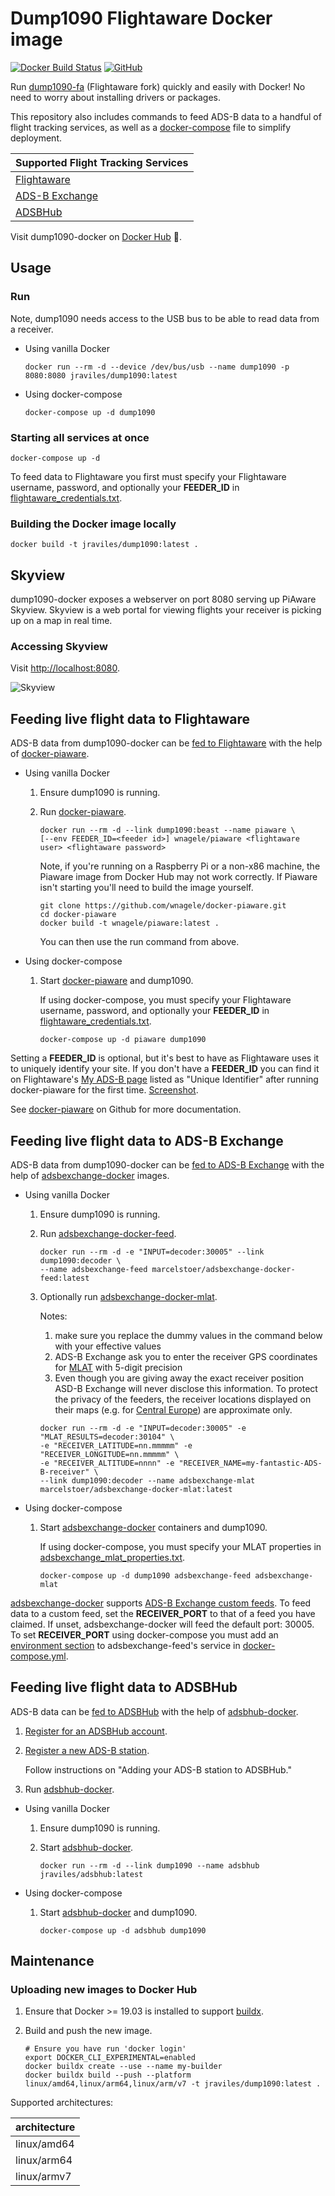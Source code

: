 # Dump1090 Flightaware Docker image

[![Docker Build Status](https://img.shields.io/docker/build/jraviles/dump1090.svg)](https://hub.docker.com/r/jraviles/dump1090/)
[![GitHub](https://img.shields.io/github/license/jeanralphaviles/dump1090-docker.svg)](https://github.com/jeanralphaviles/dump1090-docker)

Run [dump1090-fa](https://github.com/flightaware/dump1090) (Flightaware fork)
quickly and easily with Docker! No need to worry about installing drivers or
packages.

This repository also includes commands to feed ADS-B data to a handful of
flight tracking services, as well as a
[docker-compose](https://docs.docker.com/compose/overview) file to simplify
deployment.

| Supported Flight Tracking Services               |
|------------------------------------------------  |
| [Flightaware](https://flightaware.com/adsb)      |
| [ADS-B Exchange](https://www.adsbexchange.com)   |
| [ADSBHub](http://www.adsbhub.org)                |

Visit dump1090-docker on
[Docker Hub](https://hub.docker.com/r/jraviles/dump1090) :whale:.

## Usage

### Run

Note, dump1090 needs access to the USB bus to be able to read data from a
receiver.

* Using vanilla Docker

  ```shell
  docker run --rm -d --device /dev/bus/usb --name dump1090 -p 8080:8080 jraviles/dump1090:latest
  ```

* Using docker-compose

  ```shell
  docker-compose up -d dump1090
  ```

### Starting all services at once

```shell
docker-compose up -d
```

To feed data to Flightaware you first must specify your Flightaware username,
password, and optionally your **FEEDER_ID** in
[flightaware\_credentials.txt](https://github.com/jeanralphaviles/dump1090-docker/blob/master/flightaware_credentials.txt).

### Building the Docker image locally

```shell
docker build -t jraviles/dump1090:latest .
```

## Skyview

dump1090-docker exposes a webserver on port 8080 serving up PiAware Skyview.
Skyview is a web portal for viewing flights your receiver is picking up on a
map in real time.

### Accessing Skyview

Visit <http://localhost:8080>.

![Skyview](https://github.com/jeanralphaviles/dump1090-docker/raw/master/images/skyview.png)

## Feeding live flight data to Flightaware

ADS-B data from dump1090-docker can be
[fed to Flightaware](https://flightaware.com/adsb) with the help of
[docker-piaware](https://github.com/wnagele/docker-piaware).

* Using vanilla Docker

  1. Ensure dump1090 is running.

  1. Run [docker-piaware](https://github.com/wnagele/docker-piaware).

     ```shell
     docker run --rm -d --link dump1090:beast --name piaware \
     [--env FEEDER_ID=<feeder id>] wnagele/piaware <flightaware user> <flightaware password>
     ```

     Note, if you're running on a Raspberry Pi or a non-x86 machine, the
     Piaware image from Docker Hub may not work correctly. If Piaware isn't
     starting you'll need to build the image yourself.

     ```shell
     git clone https://github.com/wnagele/docker-piaware.git
     cd docker-piaware
     docker build -t wnagele/piaware:latest .
     ```

     You can then use the run command from above.

* Using docker-compose

  1. Start [docker-piaware](https://github.com/wnagele/docker-piaware) and
     dump1090.

     If using docker-compose, you must specify your Flightaware username,
     password, and optionally your **FEEDER_ID** in
     [flightaware\_credentials.txt](https://github.com/jeanralphaviles/dump1090-docker/blob/master/flightaware_credentials.txt).

     ```shell
     docker-compose up -d piaware dump1090
     ```

Setting a **FEEDER\_ID** is optional, but it's best to have as Flightaware uses
it to uniquely identify your site. If you don't have a **FEEDER\_ID** you can
find it on Flightaware's [My ADS-B
page](https://flightaware.com/adsb/stats/user/) listed as "Unique Identifier"
after running docker-piaware for the first time.
[Screenshot](https://github.com/jeanralphaviles/dump1090-docker/raw/master/images/feeder_id.png).

See [docker-piaware](https://github.com/wnagele/docker-piaware) on Github for
more documentation.

## Feeding live flight data to ADS-B Exchange

ADS-B data from dump1090-docker can be
[fed to ADS-B Exchange](https://www.adsbexchange.com/how-to-feed) with the help
of [adsbexchange-docker](https://hub.docker.com/search?q=marcelstoer%2Fadsbexchange&type=image) images.

* Using vanilla Docker

  1. Ensure dump1090 is running.

  1. Run [adsbexchange-docker-feed](https://github.com/marcelstoer/adsbexchange-docker).

     ```shell
     docker run --rm -d -e "INPUT=decoder:30005" --link dump1090:decoder \
     --name adsbexchange-feed marcelstoer/adsbexchange-docker-feed:latest
     ```

  1. Optionally run [adsbexchange-docker-mlat](https://github.com/marcelstoer/adsbexchange-docker).

     Notes:

     1. make sure you replace the dummy values in the command below with your
     effective values
     1. ADS-B Exchange ask you to enter the receiver GPS coordinates for
     [MLAT](https://en.wikipedia.org/wiki/Multilateration) with 5-digit precision
     1. Even though you are giving away the exact receiver position ASD-B
     Exchange will never disclose this information. To protect the privacy of
     the feeders, the receiver locations displayed on their maps (e.g. for
     [Central Europe](https://adsbexchange.com/coverage-4B/)) are approximate
     only.

     ```shell
     docker run --rm -d -e "INPUT=decoder:30005" -e "MLAT_RESULTS=decoder:30104" \
     -e "RECEIVER_LATITUDE=nn.mmmmm" -e "RECEIVER_LONGITUDE=nn.mmmmm" \
     -e "RECEIVER_ALTITUDE=nnnn" -e "RECEIVER_NAME=my-fantastic-ADS-B-receiver" \
     --link dump1090:decoder --name adsbexchange-mlat marcelstoer/adsbexchange-docker-mlat:latest
     ```

* Using docker-compose

  1. Start
     [adsbexchange-docker](https://github.com/marcelstoer/adsbexchange-docker) containers and
     dump1090.

     If using docker-compose, you must specify your MLAT properties in
     [adsbexchange\_mlat\_properties.txt](https://github.com/jeanralphaviles/dump1090-docker/blob/master/adsbexchange_mlat_properties.txt).

     ```shell
     docker-compose up -d dump1090 adsbexchange-feed adsbexchange-mlat
     ```

[adsbexchange-docker](https://github.com/marcelstoer/adsbexchange-docker)
supports
[ADS-B Exchange custom feeds](https://www.adsbexchange.com/how-to-feed/custom-feed-how-to).
To feed data to a custom feed, set the **RECEIVER\_PORT** to that of a feed you
have claimed. If unset, adsbexchange-docker will feed the default port: 30005\.
To set **RECEIVER_PORT** using docker-compose you must add an
[environment section](https://docs.docker.com/compose/compose-file/#environment) to
adsbexchange-feed's service in
[docker-compose.yml](https://github.com/jeanralphaviles/dump1090-docker/blob/master/docker-compose.yml).

## Feeding live flight data to ADSBHub

ADS-B data can be [fed to ADSBHub](http://www.adsbhub.org/howtofeed.php) with
the help of [adsbhub-docker](https://github.com/jeanralphaviles/adsbhub-docker).

1. [Register for an ADSBHub account](http://www.adsbhub.org/register.php).

1. [Register a new ADS-B station](http://www.adsbhub.org/howtofeed.php).

   Follow instructions on "Adding your ADS-B station to ADSBHub."

1. Run [adsbhub-docker](https://github.com/jeanralphaviles/adsbhub-docker).

* Using vanilla Docker

  1. Ensure dump1090 is running.

  1. Start [adsbhub-docker](https://github.com/jeanralphaviles/adsbhub-docker).

     ```shell
     docker run --rm -d --link dump1090 --name adsbhub jraviles/adsbhub:latest
     ```

* Using docker-compose

  1. Start [adsbhub-docker](https://github.com/jeanralphaviles/adsbhub-docker)
     and dump1090.

     ```shell
     docker-compose up -d adsbhub dump1090
     ```

## Maintenance

### Uploading new images to Docker Hub

1. Ensure that Docker >= 19.03 is installed to support
   [buildx](https://docs.docker.com/buildx/working-with-buildx/).

1. Build and push the new image.

   ```shell
   # Ensure you have run 'docker login'
   export DOCKER_CLI_EXPERIMENTAL=enabled
   docker buildx create --use --name my-builder
   docker buildx build --push --platform linux/amd64,linux/arm64,linux/arm/v7 -t jraviles/dump1090:latest .
   ```

Supported architectures:

| architecture  |
| ------------  |
| linux/amd64   |
| linux/arm64   |
| linux/armv7   |
